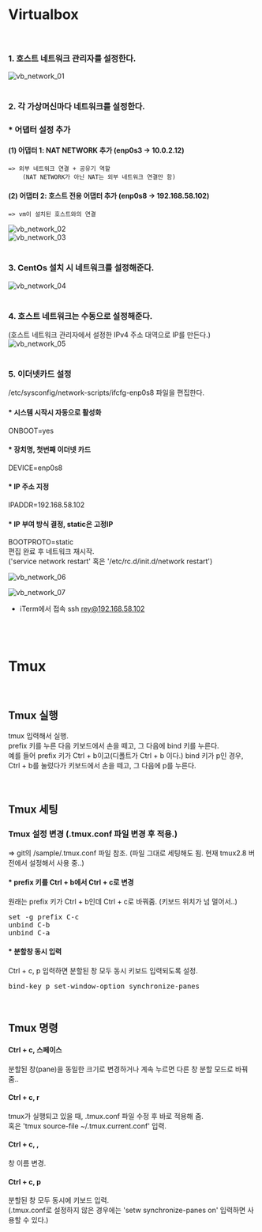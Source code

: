 # Virtualbox
<br/>

### 1. 호스트 네트워크 관리자를 설정한다.
![vb_network_01](./images/vb_network_01.png)<br/>
<br/>

### 2. 각 가상머신마다 네트워크를 설정한다.
### * 어댑터 설정 추가<br/>
#### (1) 어댑터 1: NAT NETWORK 추가 (enp0s3 -> 10.0.2.12)<br/>
	=> 외부 네트워크 연결 + 공유기 역할
		(NAT NETWORK가 아닌 NAT는 외부 네트워크 연결만 함)
#### (2) 어댑터 2: 호스트 전용 어댑터 추가 (enp0s8 -> 192.168.58.102)<br/>
	=> vm이 설치된 호스트와의 연결

![vb_network_02](./images/vb_network_02.png)<br/>
![vb_network_03](./images/vb_network_03.png)<br/>
<br/>

### 3. CentOs 설치 시 네트워크를 설정해준다.
![vb_network_04](./images/vb_network_04.png)<br/>
<br/>

### 4. 호스트 네트워크는 수동으로 설정해준다.
(호스트 네트워크 관리자에서 설정한 IPv4 주소 대역으로 IP를 만든다.)
![vb_network_05](./images/vb_network_05.png)<br/>
<br/>

### 5. 이더넷카드 설정
/etc/sysconfig/network-scripts/ifcfg-enp0s8 파일을 편집한다.
#### * 시스템 시작시 자동으로 활성화
ONBOOT=yes <br/>
#### * 장치명, 첫번째 이더넷 카드
DEVICE=enp0s8 <br/>
#### * IP 주소 지정
IPADDR=192.168.58.102 <br/>
#### * IP 부여 방식 결정, static은 고정IP
BOOTPROTO=static <br/>
편집 완료 후 네트워크 재시작. <br/>
('service network restart' 혹은 '/etc/rc.d/init.d/network restart') <br/>

![vb_network_06](./images/vb_network_06.png)<br/>



![vb_network_07](./images/vb_network_07.png)<br/>
* iTerm에서 접속
ssh rey@192.168.58.102
<br/><br/><br/><br/>

# Tmux
<br/>

## Tmux 실행
tmux 입력해서 실행.<br/>
prefix 키를 누른 다음 키보드에서 손을 떼고, 그 다음에 bind 키를 누른다.<br/>
예를 들어 prefix 키가 Ctrl + b이고(디폴트가 Ctrl + b 이다.) bind 키가 p인 경우,<br/>
Ctrl + b를 눌렀다가 키보드에서 손을 떼고, 그 다음에 p를 누른다.<br/>
<br/><br/>

## Tmux 세팅
### Tmux 설정 변경 (.tmux.conf 파일 변경 후 적용.)
=> git의 /sample/.tmux.conf 파일 참조. (파일 그대로 세팅해도 됨. 현재 tmux2.8 버전에서 설정해서 사용 중..) <br/>

#### * prefix 키를 Ctrl + b에서 Ctrl + c로 변경
원래는 prefix 키가 Ctrl + b인데 Ctrl + c로 바꿔줌. (키보드 위치가 넘 멀어서..)<br/>
<pre>
set -g prefix C-c
unbind C-b
unbind C-a
</pre>

#### * 분할창 동시 입력
Ctrl + c, p 입력하면 분할된 창 모두 동시 키보드 입력되도록 설정.
<pre>
bind-key p set-window-option synchronize-panes
</pre><br/>

## Tmux 명령

#### Ctrl + c, 스페이스
분할된 창(pane)을 동일한 크기로 변경하거나 계속 누르면 다른 창 분할 모드로 바꿔줌..<br/>

#### Ctrl + c, r
tmux가 실행되고 있을 때, .tmux.conf 파일 수정 후 바로 적용해 줌.<br/>
혹은 'tmux source-file ~/.tmux.current.conf' 입력.<br/>

#### Ctrl + c, ,
창 이름 변경.<br/>

#### Ctrl + c, p
분할된 창 모두 동시에 키보드 입력.<br/>
(.tmux.conf로 설정하지 않은 경우에는 'setw synchronize-panes on' 입력하면 사용할 수 있다.)<br/>

<br/>
